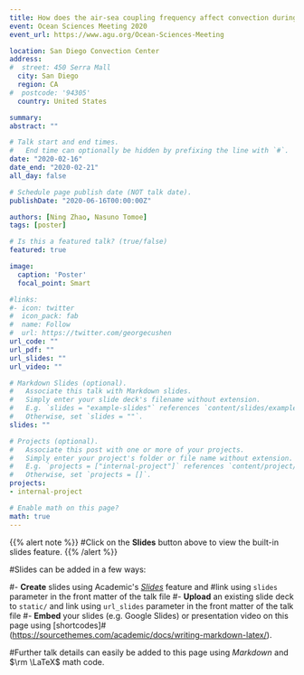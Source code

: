 ```yaml
---
title: How does the air-sea coupling frequency affect convection during the MJO passage?
event: Ocean Sciences Meeting 2020
event_url: https://www.agu.org/Ocean-Sciences-Meeting

location: San Diego Convection Center
address:
#  street: 450 Serra Mall
  city: San Diego
  region: CA
#  postcode: '94305'
  country: United States

summary:
abstract: ""

# Talk start and end times.
#   End time can optionally be hidden by prefixing the line with `#`.
date: "2020-02-16"
date_end: "2020-02-21"
all_day: false

# Schedule page publish date (NOT talk date).
publishDate: "2020-06-16T00:00:00Z"

authors: [Ning Zhao, Nasuno Tomoe]
tags: [poster]

# Is this a featured talk? (true/false)
featured: true

image:
  caption: 'Poster'
  focal_point: Smart

#links:
#- icon: twitter
#  icon_pack: fab
#  name: Follow
#  url: https://twitter.com/georgecushen
url_code: ""
url_pdf: ""
url_slides: ""
url_video: ""

# Markdown Slides (optional).
#   Associate this talk with Markdown slides.
#   Simply enter your slide deck's filename without extension.
#   E.g. `slides = "example-slides"` references `content/slides/example-slides.md`.
#   Otherwise, set `slides = ""`.
slides: ""

# Projects (optional).
#   Associate this post with one or more of your projects.
#   Simply enter your project's folder or file name without extension.
#   E.g. `projects = ["internal-project"]` references `content/project/deep-learning/index.md`.
#   Otherwise, set `projects = []`.
projects:
- internal-project

# Enable math on this page?
math: true
---
```


{{% alert note %}}
#Click on the **Slides** button above to view the built-in slides feature.
{{% /alert %}}

#Slides can be added in a few ways:

#- **Create** slides using Academic's [*Slides*](https://sourcethemes.com/academic/docs/managing-content/#create-slides) feature and #link using `slides` parameter in the front matter of the talk file
#- **Upload** an existing slide deck to `static/` and link using `url_slides` parameter in the front matter of the talk file
#- **Embed** your slides (e.g. Google Slides) or presentation video on this page using [shortcodes]#(https://sourcethemes.com/academic/docs/writing-markdown-latex/).

#Further talk details can easily be added to this page using *Markdown* and $\rm \LaTeX$ math code.

